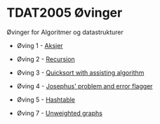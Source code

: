 # TDAT2005 Øvinger

Øvinger for Algoritmer og datastrukturer

* Øving 1 - [Aksjer](/oving1/oving1.js)

* Øving 2 - [Recursion](/oving2/oving2.js)

* Øving 3 - [Quicksort with assisting algorithm](/oving3/oving3.js)

* Øving 4 - [Josephus' problem and error flagger](/oving4)

* Øving 5 - [Hashtable](/oving5)

* Øving 7 - [Unweighted graphs](/oving7)

